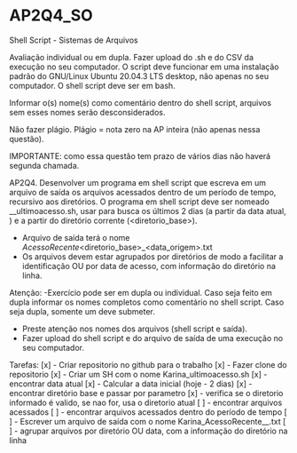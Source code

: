 # AP2Q4_SO
Shell Script - Sistemas de Arquivos

Avaliação individual ou em dupla. Fazer upload do .sh e do CSV da execução no seu computador. O script deve funcionar em uma instalação padrão do GNU/Linux Ubuntu 20.04.3 LTS desktop, não apenas no seu computador.  O shell script deve ser em bash.

Informar o(s) nome(s) como comentário dentro do shell script, arquivos sem esses nomes serão desconsiderados.

Não fazer plágio. Plágio = nota zero na AP inteira (não apenas nessa questão).

IMPORTANTE: como essa questão tem prazo de vários dias não haverá segunda chamada.

AP2Q4. Desenvolver um programa em shell script que escreva em um arquivo de saída os arquivos acessados dentro de um período de tempo, recursivo aos diretórios. O programa em shell script deve ser nomeado <primeiro nome1>_<primeironome2>_ultimoacesso.sh,  usar para busca os últimos 2 dias (a partir da data atual, <data origem>) e a partir do diretório corrente (<diretorio_base>).
- Arquivo de saída terá o nome <seus primeiros nomes>_AcessoRecente_<diretorio_base>_<data_origem>.txt
- Os arquivos devem estar agrupados por diretórios de modo a facilitar a identificação OU por data de acesso, com informação do diretório na linha.

Atenção:
-Exercício pode ser em dupla ou individual. Caso seja feito em dupla informar os nomes completos como comentário no shell script. Caso seja dupla, somente um deve submeter.
- Preste atenção nos nomes dos arquivos (shell script e saída).
- Fazer upload do shell script e do arquivo de saída de uma execução no seu computador.

Tarefas: 
[x] - Criar repositorio no github para o trabalho 
[x] - Fazer clone do repositorio 
[x] - Criar um SH com o nome Karina_ultimoacesso.sh
[x] - encontrar data atual
[x] - Calcular a data inicial (hoje - 2 dias)
[x] - encontrar diretório base e passar por parametro
[x] - verifica se o diretorio informado é valido, se nao for, usa o diretorio atual
[ ] - encontrar arquivos acessados 
[ ] - encontrar arquivos acessados dentro do período de tempo 
[ ] - Escrever um arquivo de saída com o nome Karina_AcessoRecente_<diretoriobase>_<dataorigem>.txt
[ ] - agrupar arquivos por diretório OU data, com a informação do diretório na linha

